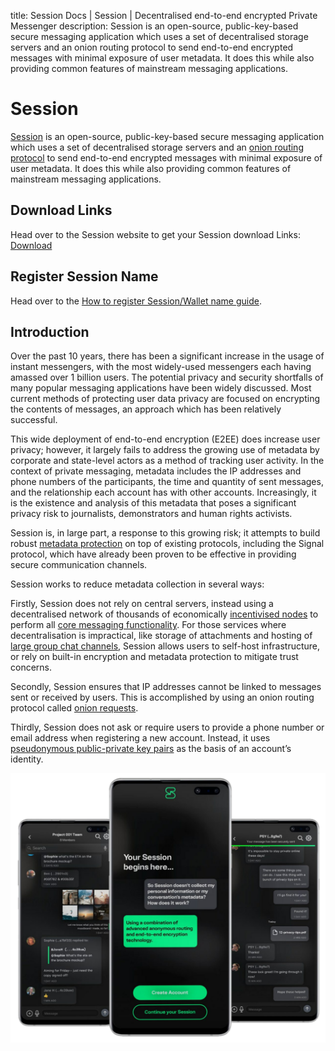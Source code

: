 title: Session Docs | Session | Decentralised end-to-end encrypted Private Messenger 
description: Session is an open-source, public-key-based secure messaging application which uses a set of decentralised storage servers and an onion routing protocol to send end-to-end encrypted messages with minimal exposure of user metadata. It does this while also providing common features of mainstream messaging applications. 

# Session

[Session](https://getsession.org) is an open-source, public-key-based secure messaging application which uses a set of decentralised storage servers and an [onion routing protocol](../infrastructure/#onion-requests) to send end-to-end encrypted messages with minimal exposure of user metadata. It does this while also providing common features of mainstream messaging applications. 

## Download Links

Head over to the Session website to get your Session download Links:<br>
[Download](https://getsession.org)

## Register Session Name

Head over to the [How to register Session/Wallet name guide](../HowToRegisterSessionNames/).

## Introduction

Over the past 10 years, there has been a significant increase in the usage of instant messengers, with the most widely-used messengers each having amassed over 1 billion users. The potential privacy and security shortfalls of many popular messaging applications have been widely discussed. Most current methods of protecting user data privacy are focused on encrypting the contents of messages, an approach which has been relatively successful. 

This wide deployment of end-to-end encryption (E2EE) does increase user privacy; however, it largely fails to address the growing use of metadata by corporate and state-level actors as a method of tracking user activity. In the context of private messaging, metadata includes the IP addresses and phone numbers of the participants, the time and quantity of sent messages, and the relationship each account has with other accounts. Increasingly, it is the existence and analysis of this metadata that poses a significant privacy risk to journalists, demonstrators and human rights activists.

Session is, in large part, a response to this growing risk; it attempts to build robust [metadata protection](../infrastructure/) on top of existing protocols, including the Signal protocol, which have already been proven to be effective in providing secure communication channels. 

Session works to reduce metadata collection in several ways:

Firstly, Session does not rely on central servers, instead using a decentralised network of thousands of economically [incentivised nodes](../../../ServiceNodes/SNOverview/) to perform all [core messaging functionality](../message_routing/). For those services where decentralisation is impractical, like storage of attachments and hosting of [large group chat channels](../group_chats/), Session allows users to self-host infrastructure, or rely on built-in encryption and metadata protection to mitigate trust concerns.

Secondly, Session ensures that IP addresses cannot be linked to messages sent or received by users. This is accomplished by using an onion routing protocol called [onion requests](../infrastructure/#onion-requests). 

Thirdly, Session does not ask or require users to provide a phone number or email address when registering a new account. Instead, it uses [pseudonymous public-private key pairs](../infrastructure/#identity-and-long-term-keys) as the basis of an account’s identity.

![OnlineMessaging](../../assets/sessionmockup.png)